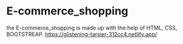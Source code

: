 # E-commerce_shopping
the E-commerce_shopping is made up with the help of HTML, CSS, BOOTSTREAP. 
https://glistening-tarsier-312cc4.netlify.app/
